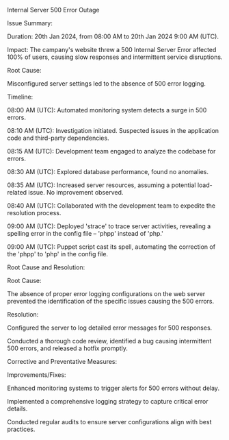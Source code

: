 Internal Server 500 Error Outage

Issue Summary:

Duration: 20th Jan 2024, from 08:00 AM to 20th Jan 2024 9:00 AM (UTC).

Impact: The campany's website threw a 500 Internal Server Error affected 100% of users, causing slow responses and intermittent service disruptions.

Root Cause:

Misconfigured server settings led to the absence of 500 error logging.

Timeline:

08:00 AM (UTC): Automated monitoring system detects a surge in 500 errors.

08:10 AM (UTC): Investigation initiated. Suspected issues in the application code and third-party dependencies.

08:15 AM (UTC): Development team engaged to analyze the codebase for errors.

08:30 AM (UTC): Explored database performance, found no anomalies.

08:35 AM (UTC): Increased server resources, assuming a potential load-related issue. No improvement observed.

08:40 AM (UTC): Collaborated with the development team to expedite the resolution process.

09:00 AM (UTC): Deployed 'strace' to trace server activities, revealing a spelling error in the config file – 'phpp' instead of 'php.'

09:00 AM (UTC): Puppet script cast its spell, automating the correction of the 'phpp' to 'php' in the config file.

Root Cause and Resolution:

Root Cause:

The absence of proper error logging configurations on the web server prevented the identification of the specific issues causing the 500 errors.

Resolution:

Configured the server to log detailed error messages for 500 responses.

Conducted a thorough code review, identified a bug causing intermittent 500 errors, and released a hotfix promptly.

Corrective and Preventative Measures:

Improvements/Fixes:

Enhanced monitoring systems to trigger alerts for 500 errors without delay.

Implemented a comprehensive logging strategy to capture critical error details.

Conducted regular audits to ensure server configurations align with best practices.

